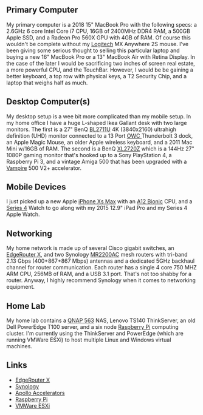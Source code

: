## Primary Computer

My primary computer is a 2018 15" MacBook Pro with the following specs: a 2.6GHz 6 core Intel Core i7 CPU, 16GB of 2400MHz DDR4 RAM, a 500GB Apple SSD, and a Radeon Pro 560X GPU with 4GB of RAM. Of course this wouldn't be complete without my [Logitech](https://www.logitech.com/en-us/product/mx-anywhere-2s-flow) MX Anywhere 2S mouse. I've been giving some serious thought to selling this particular laptop and buying a new 16" MacBook Pro or a 13" MacBook Air with Retina Display. In the case of the later I would be sacrificing two inches of screen real estate, a more powerful CPU, and the TouchBar. However, I would be be gaining a better keyboard, a top row with physical keys, a T2 Security Chip, and a laptop that weighs half as much.

## Desktop Computer(s)

My desktop setup is a wee bit more complicated than my mobile setup. In my home office I have a huge L-shaped Ikea Gallant desk with two large monitors. The first is a 27" BenQ [BL2711U](https://amzn.to/2Fp6XbL) 4K (3840x2160) ultrahigh definition (UHD) monitor connected to a 13 Port [OWC ](https://amzn.to/2TidHer) Thunderbolt 3 dock, an Apple Magic Mouse, an older Apple wireless keyboard, and a 2011 Mac Mini w/16GB of RAM. The second is a BenQ [XL2720Z](https://amzn.to/2RTIooM) which is a 144Hz 27" 1080P gaming monitor that's hooked up to a Sony PlayStation 4, a Raspberry Pi 3, and a vintage Amiga 500 that has been upgraded with a [Vampire](https://wiki.apollo-accelerators.com/doku.php/vampire:v500-v2plus:start) 500 V2+ accelerator. 

## Mobile Devices

I just picked up a new Apple [iPhone Xs Max](https://www.apple.com/iphone-xs/specs/) with an [A12 Bionic](https://www.apple.com/iphone-xs/a12-bionic/) CPU, and a [Series 4](https://www.apple.com/apple-watch-series-4/) Watch to go along with my 2015 12.9" iPad Pro and my Series 4 Apple Watch.

## Networking

My home network is made up of several Cisco gigabit switches, an [EdgeRouter X](https://www.ubnt.com/edgemax/edgerouter-x/), and two Synology [MR2200AC](https://www.synology.com/en-us/products/MR2200ac) mesh routers with tri-band 2.13 Gbps (400+867+867 Mbps) antennas and a dedicated 5GHz backhaul channel for router communication. Each router has a single 4 core 750 MHZ ARM CPU, 256MB of RAM, and a USB 3.1 port. That's not too shabby for a router. Anyway, I highly recommend Synology when it comes to networking equipment.

## Home Lab

My home lab contains a [QNAP 563](https://www.qnap.com/en-us/product/model.php?II=194&event=2) NAS, Lenovo TS140 ThinkServer, an old Dell PowerEdge T100 server, and a six node [Raspberry Pi](https://www.raspberrypi.org) computing cluster. I'm currently using the ThinkServer and PowerEdge (which are running VMWare ESXi) to host multiple Linux and Windows virtual machines.

## Links

- [EdgeRouter X](https://www.ubnt.com/edgemax/edgerouter-x/)
- [Synology](https://www.synology.com/en-us)
- [Apollo Accelerators](https://www.apollo-accelerators.com)
- [Raspberry Pi](https://www.raspberrypi.org)
- [VMWare ESXi](https://www.vmware.com/products/esxi-and-esx.html)


